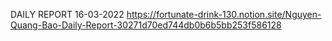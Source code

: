 DAILY REPORT 16-03-2022
https://fortunate-drink-130.notion.site/Nguyen-Quang-Bao-Daily-Report-30271d70ed744db0b6b5bb253f586128